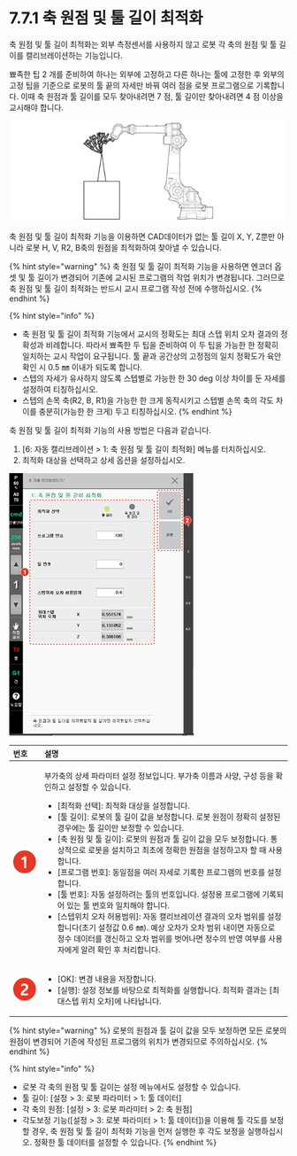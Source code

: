 # 7.7.1 축 원점 및 툴 길이 최적화

축 원점 및 툴 길이 최적화는 외부 측정센서를 사용하지 않고 로봇 각 축의 원점 및 툴 길이를 캘리브레이션하는 기능입니다.

뾰족한 팁 2 개를 준비하여 하나는 외부에 고정하고 다른 하나는 툴에 고정한 후 외부의 고정 팁을 기준으로 로봇의 툴 끝의 자세만 바꿔 여러 점을 로봇 프로그램으로 기록합니다. 이때 축 원점과 툴 길이를 모두 찾아내려면 7 점, 툴 길이만 찾아내려면 4 점 이상을 교시해야 합니다.

![&#xADF8;&#xB9BC; 68 &#xCD95; &#xC6D0;&#xC810; &#xBC0F; &#xD234; &#xAE38;&#xC774; &#xCD5C;&#xC801;&#xD654; &#xAE30;&#xB2A5; &#xAD50;&#xC2DC; &#xBC29;&#xBC95;](../../.gitbook/assets/image%20%28228%29.png)

축 원점 및 툴 길이 최적화 기능을 이용하면 CAD데이터가 없는 툴 길이 X, Y, Z뿐만 아니라 로봇 H, V, R2, B축의 원점을 최적화하여 찾아낼 수 있습니다.

{% hint style="warning" %}
축 원점 및 툴 길이 최적화 기능을 사용하면 엔코더 옵셋 및 툴 길이가 변경되어 기존에 교시된 프로그램의 작업 위치가 변경됩니다. 그러므로 축 원점 및 툴 길이 최적화는 반드시 교시 프로그램 작성 전에 수행하십시오.
{% endhint %}

{% hint style="info" %}
* 축 원점 및 툴 길이 최적화 기능에서 교시의 정확도는 최대 스텝 위치 오차 결과의 정확성과 비례합니다. 따라서 뾰족한 두 팁을 준비하여 이 두 팁을 가능한 한 정확히 일치하는 교시 작업이 요구됩니다. 툴 끝과 공간상의 고정점의 일치 정확도가 육안 확인 시 0.5 ㎜ 이내가 되도록 합니다.
* 스텝의 자세가 유사하지 않도록 스텝별로 가능한 한 30 deg 이상 차이를 둔 자세를 설정하여 티칭하십시오.
* 스텝의 손목 축\(R2, B, R1\)을 가능한 한 크게 동작시키고 스텝별 손목 축의 각도 차이를 충분히\(가능한 한 크게\) 두고 티칭하십시오.
{% endhint %}

축 원점 및 툴 길이 최적화 기능의 사용 방법은 다음과 같습니다.

1. \[6: 자동 캘리브레이션 &gt; 1: 축 원점 및 툴 길이 최적화\] 메뉴를 터치하십시오.
2. 최적화 대상을 선택하고 상세 옵션을 설정하십시오.

![](../../.gitbook/assets/image%20%28234%29.png)

<table>
  <thead>
    <tr>
      <th style="text-align:left">&#xBC88;&#xD638;</th>
      <th style="text-align:left">&#xC124;&#xBA85;</th>
    </tr>
  </thead>
  <tbody>
    <tr>
      <td style="text-align:left">
        <img src="../../.gitbook/assets/c1.png" alt/>
      </td>
      <td style="text-align:left">
        <p>&#xBD80;&#xAC00;&#xCD95;&#xC758; &#xC0C1;&#xC138; &#xD30C;&#xB77C;&#xBBF8;&#xD130;
          &#xC124;&#xC815; &#xC815;&#xBCF4;&#xC785;&#xB2C8;&#xB2E4;. &#xBD80;&#xAC00;&#xCD95;
          &#xC774;&#xB984;&#xACFC; &#xC0AC;&#xC591;, &#xAD6C;&#xC131; &#xB4F1;&#xC744;
          &#xD655;&#xC778;&#xD558;&#xACE0; &#xC124;&#xC815;&#xD560; &#xC218; &#xC788;&#xC2B5;&#xB2C8;&#xB2E4;.</p>
        <ul>
          <li>[&#xCD5C;&#xC801;&#xD654; &#xC120;&#xD0DD;]: &#xCD5C;&#xC801;&#xD654;
            &#xB300;&#xC0C1;&#xC744; &#xC124;&#xC815;&#xD569;&#xB2C8;&#xB2E4;.</li>
          <li>[&#xD234; &#xAE38;&#xC774;]: &#xB85C;&#xBD07;&#xC758; &#xD234; &#xAE38;&#xC774;
            &#xAC12;&#xC744; &#xBCF4;&#xC815;&#xD569;&#xB2C8;&#xB2E4;. &#xB85C;&#xBD07;
            &#xC6D0;&#xC810;&#xC774; &#xC815;&#xD655;&#xD788; &#xC124;&#xC815;&#xB41C;
            &#xACBD;&#xC6B0;&#xC5D0;&#xB294; &#xD234; &#xAE38;&#xC774;&#xB9CC; &#xBCF4;&#xC815;&#xD560;
            &#xC218; &#xC788;&#xC2B5;&#xB2C8;&#xB2E4;.</li>
          <li>[&#xCD95; &#xC6D0;&#xC810; &#xBC0F; &#xD234; &#xAE38;&#xC774;]: &#xB85C;&#xBD07;&#xC758;
            &#xC6D0;&#xC810;&#xACFC; &#xD234; &#xAE38;&#xC774; &#xAC12;&#xC744; &#xBAA8;&#xB450;
            &#xBCF4;&#xC815;&#xD569;&#xB2C8;&#xB2E4;. &#xD1B5;&#xC0C1;&#xC801;&#xC73C;&#xB85C;
            &#xB85C;&#xBD07;&#xC744; &#xC124;&#xCE58;&#xD558;&#xACE0; &#xCD5C;&#xCD08;&#xC5D0;
            &#xC815;&#xD655;&#xD55C; &#xC6D0;&#xC810;&#xC744; &#xC124;&#xC815;&#xD558;&#xACE0;&#xC790;
            &#xD560; &#xB54C; &#xC0AC;&#xC6A9;&#xD569;&#xB2C8;&#xB2E4;.</li>
          <li>[&#xD504;&#xB85C;&#xADF8;&#xB7A8; &#xBC88;&#xD638;]: &#xB3D9;&#xC77C;&#xC810;&#xC744;
            &#xC5EC;&#xB7EC; &#xC790;&#xC138;&#xB85C; &#xAE30;&#xB85D;&#xD55C; &#xD504;&#xB85C;&#xADF8;&#xB7A8;&#xC758;
            &#xBC88;&#xD638;&#xB97C; &#xC124;&#xC815;&#xD569;&#xB2C8;&#xB2E4;.</li>
          <li>[&#xD234; &#xBC88;&#xD638;]: &#xC790;&#xB3D9; &#xC124;&#xC815;&#xD558;&#xB824;&#xB294;
            &#xD234;&#xC758; &#xBC88;&#xD638;&#xC785;&#xB2C8;&#xB2E4;. &#xC124;&#xC815;&#xC6A9;
            &#xD504;&#xB85C;&#xADF8;&#xB7A8;&#xC5D0; &#xAE30;&#xB85D;&#xB418;&#xC5B4;
            &#xC788;&#xB294; &#xD234; &#xBC88;&#xD638;&#xC640; &#xC77C;&#xCE58;&#xD574;&#xC57C;
            &#xD569;&#xB2C8;&#xB2E4;.</li>
          <li>[&#xC2A4;&#xD15D;&#xC704;&#xCE58; &#xC624;&#xCC28; &#xD5C8;&#xC6A9;&#xBC94;&#xC704;]:
            &#xC790;&#xB3D9; &#xCE98;&#xB9AC;&#xBE0C;&#xB808;&#xC774;&#xC158; &#xACB0;&#xACFC;&#xC758;
            &#xC624;&#xCC28; &#xBC94;&#xC704;&#xB97C; &#xC124;&#xC815;&#xD569;&#xB2C8;&#xB2E4;(&#xCD08;&#xAE30;
            &#xC124;&#xC815;&#xAC12; 0.6 &#x339C;). &#xC608;&#xC0C1; &#xC624;&#xCC28;&#xAC00;
            &#xC624;&#xCC28; &#xBC94;&#xC704; &#xB0B4;&#xC774;&#xBA74; &#xC790;&#xB3D9;&#xC73C;&#xB85C;
            &#xC815;&#xC218; &#xB370;&#xC774;&#xD130;&#xB97C; &#xAC31;&#xC2E0;&#xD558;&#xACE0;
            &#xC624;&#xCC28; &#xBC94;&#xC704;&#xB97C; &#xBC97;&#xC5B4;&#xB098;&#xBA74;
            &#xC815;&#xC218;&#xC758; &#xBC18;&#xC601; &#xC5EC;&#xBD80;&#xB97C; &#xC0AC;&#xC6A9;&#xC790;&#xC5D0;&#xAC8C;
            &#xC54C;&#xB824; &#xD655;&#xC778; &#xD6C4; &#xCC98;&#xB9AC;&#xD569;&#xB2C8;&#xB2E4;.</li>
        </ul>
      </td>
    </tr>
    <tr>
      <td style="text-align:left">
        <img src="../../.gitbook/assets/c2.png" alt/>
      </td>
      <td style="text-align:left">
        <ul>
          <li>[OK]: &#xBCC0;&#xACBD; &#xB0B4;&#xC6A9;&#xC744; &#xC800;&#xC7A5;&#xD569;&#xB2C8;&#xB2E4;.</li>
          <li>[&#xC2E4;&#xD589;]: &#xC124;&#xC815; &#xC815;&#xBCF4;&#xB97C; &#xBC14;&#xD0D5;&#xC73C;&#xB85C;
            &#xCD5C;&#xC801;&#xD654;&#xB97C; &#xC2E4;&#xD589;&#xD569;&#xB2C8;&#xB2E4;.
            &#xCD5C;&#xC801;&#xD654; &#xACB0;&#xACFC;&#xB294; [&#xCD5C;&#xB300;&#xC2A4;&#xD15D;
            &#xC704;&#xCE58; &#xC624;&#xCC28;]&#xC5D0; &#xB098;&#xD0C0;&#xB0A9;&#xB2C8;&#xB2E4;.</li>
        </ul>
      </td>
    </tr>
  </tbody>
</table>

{% hint style="warning" %}
로봇의 원점과 툴 길이 값을 모두 보정하면 모든 로봇의 원점이 변경되어 기존에 작성된 프로그램의 위치가 변경되므로 주의하십시오.
{% endhint %}

{% hint style="info" %}
* 로봇 각 축의 원점 및 툴 길이는 설정 메뉴에서도 설정할 수 있습니다.
* 툴 길이: \[설정 &gt; 3: 로봇 파라미터 &gt; 1: 툴 데이터\]
* 각 축의 원점: \[설정 &gt; 3: 로봇 파라미터 &gt; 2: 축 원점\]
* 각도보정 기능\(\[설정 &gt; 3: 로봇 파라미터 &gt; 1: 툴 데이터\]\)을 이용해 툴 각도를 보정할 경우, 축 원점 및 툴 길이 최적화 기능을 먼저 실행한 후 각도 보정을 실행하십시오. 정확한 툴 데이터를 설정할 수 있습니다.
{% endhint %}

